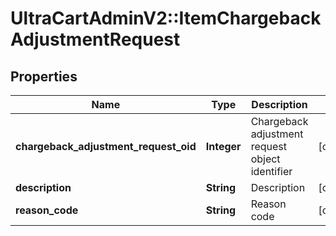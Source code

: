 # UltraCartAdminV2::ItemChargebackAdjustmentRequest

## Properties
Name | Type | Description | Notes
------------ | ------------- | ------------- | -------------
**chargeback_adjustment_request_oid** | **Integer** | Chargeback adjustment request object identifier | [optional] 
**description** | **String** | Description | [optional] 
**reason_code** | **String** | Reason code | [optional] 


